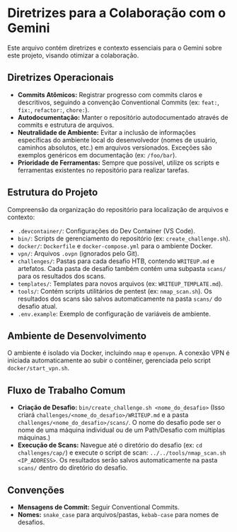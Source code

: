 # Diretrizes para a Colaboração com o Gemini

Este arquivo contém diretrizes e contexto essenciais para o Gemini sobre este projeto, visando otimizar a colaboração.

## Diretrizes Operacionais

*   **Commits Atômicos:** Registrar progresso com commits claros e descritivos, seguindo a convenção Conventional Commits (ex: `feat:`, `fix:`, `refactor:`, `chore:`).
*   **Autodocumentação:** Manter o repositório autodocumentado através de commits e estrutura de arquivos.
*   **Neutralidade de Ambiente:** Evitar a inclusão de informações específicas do ambiente local do desenvolvedor (nomes de usuário, caminhos absolutos, etc.) em arquivos versionados. Exceções são exemplos genéricos em documentação (ex: `/foo/bar`).
*   **Prioridade de Ferramentas:** Sempre que possível, utilize os scripts e ferramentas existentes no repositório para realizar tarefas.

## Estrutura do Projeto

Compreensão da organização do repositório para localização de arquivos e contexto:

*   `.devcontainer/`: Configurações do Dev Container (VS Code).
*   `bin/`: Scripts de gerenciamento do repositório (ex: `create_challenge.sh`).
*   `docker/`: `Dockerfile` e `docker-compose.yml` para o ambiente Docker.
*   `vpn/`: Arquivos `.ovpn` (ignorados pelo Git).
*   `challenges/`: Pastas para cada desafio HTB, contendo `WRITEUP.md` e artefatos. Cada pasta de desafio também contém uma subpasta `scans/` para os resultados dos scans.
*   `templates/`: Templates para novos arquivos (ex: `WRITEUP_TEMPLATE.md`).
*   `tools/`: Contém scripts utilitários de pentest (ex: `nmap_scan.sh`). Os resultados dos scans são salvos automaticamente na pasta `scans/` do desafio atual.
*   `.env.example`: Exemplo de configuração de variáveis de ambiente.

## Ambiente de Desenvolvimento

O ambiente é isolado via Docker, incluindo `nmap` e `openvpn`. A conexão VPN é iniciada automaticamente ao subir o contêiner, gerenciada pelo script `docker/start_vpn.sh`.

## Fluxo de Trabalho Comum

*   **Criação de Desafio:** `bin/create_challenge.sh <nome_do_desafio>` (Isso criará `challenges/<nome_do_desafio>/WRITEUP.md` e a pasta `challenges/<nome_do_desafio>/scans/`. O nome do desafio pode ser o nome de uma máquina individual ou de um Path/Desafio com múltiplas máquinas.)
*   **Execução de Scans:** Navegue até o diretório do desafio (ex: `cd challenges/cap/`) e execute o script de scan: `../../tools/nmap_scan.sh <IP_ADDRESS>`. Os resultados serão salvos automaticamente na pasta `scans/` dentro do diretório do desafio.

## Convenções

*   **Mensagens de Commit:** Seguir Conventional Commits.
*   **Nomes:** `snake_case` para arquivos/pastas, `kebab-case` para nomes de desafios.
